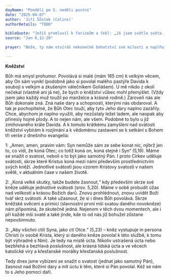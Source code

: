 ```yaml
---
dayName: "Pondělí po 5. neděli postní"
date: "2025-04-07"
author: 'Jiří Šůstek (Colins)'
authorDetails: "TODO"

bibleQuote: "Ježíš promluvil k farizeům a řekl: „Já jsem světlo světa. Kdo mě následuje, nebude chodit v temnotě, ale bude mít světlo života.“ Farizeové mu namítli: „Ty svědčíš sám o sobě, tvé svědectví není právoplatné.“ Ježíš jim odpověděl: „I když já svědčím sám o sobě, je mé svědectví právoplatné, protože vím, odkud jsem přišel a kam jdu. Vy však nevíte, ani odkud přicházím, ani kam jdu. Vy usuzujete po lidsku, já neposuzuji nikoho. Jestliže však já soudím, je můj úsudek správný, protože nejsem sám, ale jsem já a Otec, který mě poslal – a ve vašem Zákoně přece stojí, že svědectví dvou osob je právoplatné. Já jsem to, kdo svědčí sám o sobě, a svědčí o mně Otec, který mě poslal.“ Zeptali se ho tedy: „Kde je tvůj Otec?“ Ježíš odpověděl: „Neznáte ani mne, ani mého Otce. Kdybyste znali mne, znali byste i mého Otce.“ Tato slova mluvil u chrámových pokladnic, když učil v chrámě, a nikdo se ho nezmocnil, protože ještě nepřišla jeho hodina."
source: "Jan 8,12-20"

prayer: "Bože, ty nám otvíráš nekonečné bohatství své milosti a naplňuješ nás svým požehnáním; pomáhej nám, ať usilujeme o nový způsob života a nevracíme se k tomu, co je staré a špatné, aby se jednou na nás zjevila sláva tvého království. Skrze tvého Syna…"

---
```


**Kněžství**

Bůh má smysl prohumor. Povolává si malé (mám 165 cm) k velkým věcem, aby On sám vynikl (podobně jako si povolal malého pastýře Davida k souboji s velkým a zkušeným válečníkem Goliášem). U mě nikdo z okolí nečekal (vlastně ani já ne), že bych o kněžství vůbec mohl přemýšlet. (Vždy jsem jako každý muž toužil po manželce a krásné rodině.) Zároveň nás ale Bůh dokonale zná. Zná naše dary a schopnosti, kterými nás obdaroval. A tak je pochopitelné, že Bůh Otec touží, aby tyto Jeho dary naplno zazářily. Chce, abychom je naplno využili, aby nezůstaly ležet ladem, ale naopak aby přinesly hojné plody. A to nejen nám, ale všem. Podobné to bylo u již zmiňovaného krále Davida.
A k tomuto krátkému zamyšlení nad svátostí kněžství vybírám k rozjímání a k vědomému zastavení se k setkání s Bohem tři verše z dnešního evangelia:

1: „Amen, amen, pravím vám: Syn nemůže sám ze sebe konat nic, nýbrž jen to, co vidí, že koná Otec; co totiž koná on, koná stejně i Syn“ (5,19). Máme se snažit o svatost, neboli o to být jako samotný Pán. I proto Církev uděluje svátosti, skrze které Kristus koná mezi námi především prostřednictvím svých kněží. Jednotlivé svátosti jsou vzorem Kristovy svatosti v našem světě, v aktuálním čase v našem životě.
 

2:	„Koná velké skutky, takže budete žasnout,“ kdy především skrze své kněze uděluje jednotlivé svátosti (srov. 5,20). Máme v sobě probudit úžas nad velikostí a krásou Božích darů. Znovu prohlédnout, znovu uvidět Boží tvář skrz svátosti. A také užasnout, že si i dnes Bůh povolává. Skrze kněžské svěcení a primici (slavnostní první mši svatou daného novokněze) nám připomíná, že skutečně jedná. Nejenom v těch dvou momentech, ale i při každé mši svaté a také jinde, kde to od nás již bohužel zůstane nepovšimnuto.

3:	„Aby všichni ctili Syna, jako ctí Otce.“ (5,23) – kněz vystupuje in persona Christi (v osobě Krista, který si daného kněze povolal k této službě, k tomu být výhradně s Ním). Je tedy na místě úcta. Nikoliv ustrašená úcta nebo bezbřehá a bezhlavá poslušnost, ale krásná lidská úcta a ve věcech katolické víry a křesťanské morálky křesťanská poslušnost.

Tedy dnes jsme vybízeni se snažit o svatost (jednat jako samotný Pán), žasnout nad Božími dary a mít úctu k těm, které si Pán povolal. Kéž se nám to s Jeho pomocí daří.

